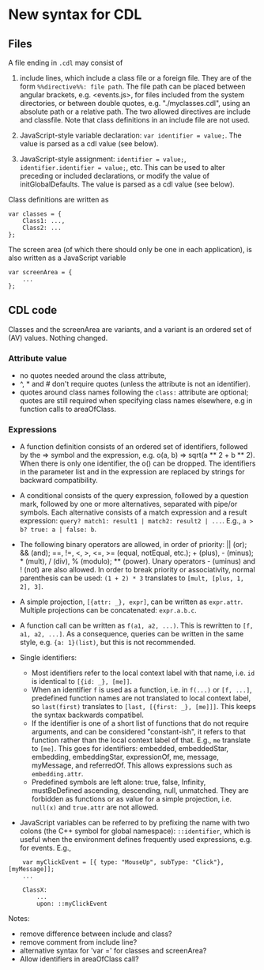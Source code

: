 # New syntax for CDL

## Files

A file ending in `.cdl` may consist of

1. include lines, which include a class file or a foreign file. They are of the
form `%%directive%%: file path`. The file path can be placed between angular
brackets, e.g. <events.js>, for files included from the system directories, or
between double quotes, e.g. "./myclasses.cdl", using an absolute path or a
relative path. The two allowed directives are include and classfile. Note that
class definitions in an include file are not used.

2. JavaScript-style variable declaration: `var identifier = value;`. The value is parsed as a cdl value (see below).

3. JavaScript-style assignment: `identifier = value;`, `identifier.identifier = value;`, etc. This can be used to alter preceding or included declarations, or modify the value of initGlobalDefaults. The value is parsed as a cdl value (see below).

Class definitions are written as

    var classes = {
        Class1: ...,
        Class2: ...
    };

The screen area (of which there should only be one in each application), is also written as a JavaScript variable

    var screenArea = {
        ...
    };

## CDL code

Classes and the screenArea are variants, and a variant is an ordered set of (AV) values. Nothing changed.

### Attribute value

- no quotes needed around the class attribute,
- ^, * and # don't require quotes (unless the attribute is not an identifier).
- quotes around class names following the `class:` attribute are optional; quotes are still required when specifying class names elsewhere, e.g in function calls to areaOfClass.

### Expressions

- A function definition consists of an ordered set of identifiers, followed by the => symbol and the expression, e.g. o(a, b) => sqrt(a ** 2 + b ** 2). When there is only one identifier, the o() can be dropped. The identifiers in the parameter list and in the expression are replaced by strings for backward compatibility.

- A conditional consists of the query expression, followed by a question mark, followed by one or more alternatives, separated with pipe/or symbols. Each alternative consists of a match expression and a result expression: `query? match1: result1 | match2: result2 | ...`. E.g., `a > b? true: a | false: b`.

- The following binary operators are allowed, in order of priority: || (or); && (and); ==, !=, <, >, <=, >= (equal, notEqual, etc.); + (plus), - (minus); * (mult), / (div), % (modulo); ** (power). Unary operators - (uminus) and ! (not) are also allowed. In order to break priority or associativity, normal parenthesis can be used: `(1 + 2) * 3` translates to `[mult, [plus, 1, 2], 3]`.

- A simple projection, `[{attr: _}, expr]`, can be written as `expr.attr`. Multiple projections can be concatenated: `expr.a.b.c`.

- A function call can be written as `f(a1, a2, ...)`. This is rewritten to `[f, a1, a2, ...]`. As a consequence, queries can be written in the same style, e.g. `{a: 1}(list)`, but this is not recommended.

- Single identifiers:

  - Most identifiers refer to the local context label with that name, i.e. `id` is identical to `[{id: _}, [me]]`.
  - When an identifier `f` is used as a function, i.e. in `f(...)` or `[f, ...]`, predefined function names are not translated to local context label, so `last(first)` translates to `[last, [{first: _}, [me]]]`. This keeps the syntax backwards compatibel.
  - If the identifier is one of a short list of functions that do not require arguments, and can be considered "constant-ish", it refers to that function rather than the local context label of that. E.g., `me` translate to `[me]`. This goes for identifiers: embedded, embeddedStar, embedding, embeddingStar, expressionOf, me, message, myMessage, and referredOf. This allows expressions such as `embedding.attr`.
  - Predefined symbols are left alone: true, false, Infinity, mustBeDefined ascending, descending, null, unmatched. They are forbidden as functions or as value for a simple projection, i.e. `null(x)` and `true.attr` are not allowed.

- JavaScript variables can be referred to by prefixing the name with two colons (the C++ symbol for global namespace): `::identifier`, which is useful when the environment defines frequently used expressions, e.g. for events. E.g.,

```
    var myClickEvent = [{ type: "MouseUp", subType: "Click"}, [myMessage]];
    ...

    ClassX:
        ...
        upon: ::myClickEvent
```

Notes:
- remove difference between include and class?
- remove comment from include line?
- alternative syntax for 'var =' for classes and screenArea?
- Allow identifiers in areaOfClass call?
